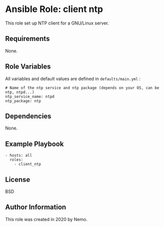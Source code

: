 Ansible Role: client ntp
=========

This role set up NTP client for a GNU/Linux server.

Requirements
------------

None.

Role Variables
--------------

All variables and default values are defined in `defaults/main.yml` :

    # Name of the ntp service and ntp package (depends on your OS, can be ntp, ntpd...)
    ntp_service_name: ntpd
    ntp_package: ntp

Dependencies
------------

None.

Example Playbook
----------------

    - hosts: all
      roles:
        - client_ntp

License
-------

BSD

Author Information
------------------

This role was created in 2020 by Nemo.
